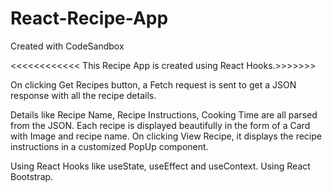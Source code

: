 # React-Recipe-App
Created with CodeSandbox

<<<<<<<<<<<< This Recipe App is created using React Hooks.>>>>>>>

On clicking Get Recipes button, a Fetch request is sent to get a JSON response 
with all the recipe details.

Details like Recipe Name, Recipe Instructions, Cooking Time are all parsed from the JSON.
Each recipe is displayed beautifully in the form of a Card with Image and recipe name.
On clicking View Recipe, it displays the recipe instructions in a customized PopUp component.

Using React Hooks like useState, useEffect and useContext.
Using React Bootstrap.
